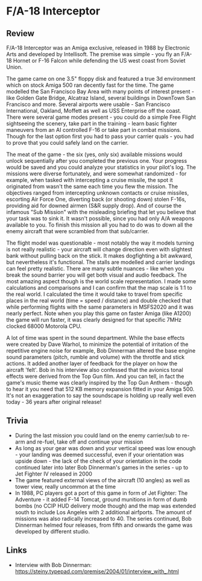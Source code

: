 # F/A-18 Interceptor
## Review

F/A-18 Interceptor was an Amiga exclusive, released in 1988 by Electronic Arts and developed by Intellisoft. The premise was simple - you fly an F/A-18 Hornet or F-16 Falcon while defending the US west coast from Soviet Union.

The game came on one 3.5" floppy disk and featured a true 3d environment which on stock Amiga 500 ran decently fast for the time. The game modelled the San Francisco Bay Area with many points of interest present - like Golden Gate Bridge, Alcatraz Island, several buildings in DownTown San Francisco and more. Several airports were usable - San Francisco International, Oakland, Moffett as well as USS Enterprise off the coast. There were several game modes present - you could do a simple Free Flight sightseeing the scenery, take part in the training - learn basic fighter maneuvers from an AI controlled F-16 or take part in combat missions. Though for the last option first you had to pass your carrier quals - you had to prove that you could safely land on the carrier.

The meat of the game - the six (yes, only six) available missions would unlock sequentially after you completed the previous one. Your progress would be saved and you could analyze your statistics in your pilot's log. The missions were diverse fortunately, and were somewhat randomized - for example, when tasked with intercepting a cruise missile, the spot it originated from wasn't the same each time you flew the mission. The objectives ranged from intercepting unknown contacts or cruise missiles, escorting Air Force One, diverting back (or shooting down) stolen F-16s, providing aid for downed airmen (S&R supply drop). And of course the infamous "Sub Mission" with the misleading briefing that let you believe that your task was to sink it. It wasn't possible, since you had only A/A weapons available to you. To finish this mission all you had to do was to down all the enemy aircraft that were scrambled from that sub/carrier.

The flight model was questionable - most notably the way it models turning is not really realistic - your aircraft will change direction even with slightest bank without pulling back on the stick. It makes dogfighting a bit awkward, but nevertheless it's functional. The stalls are modelled and carrier landings can feel pretty realistic. There are many subtle nuances - like when you break the sound barrier you will get both visual and audio feedback. The most amazing aspect though is the world scale representation. I made some calculations and comparisons and I can confirm that the map scale is 1:1 to the real world. I calculated the time it would take to travel from specific places in the real world (time = speed / distance) and double checked that while performing flights with the same parameters in MSFS2020 and it was nearly perfect. Note when you play this game on faster Amiga (like A1200) the game will run faster, it was clearly designed for that specific 7MHz clocked 68000 Motorola CPU.

A lot of time was spent in the sound department. While the base effects were created by Dave Warhol, to minimize the potential of irritation of the repetitive engine noise for example, Bob Dinnerman altered the base engine sound parameters (pitch, rumble and volume) with the throttle and stick actions. It added another layer of feedback for the player on how the aircraft 'felt'. Bob in his interview also confessed that the avionics tonal effects were derived from the Top Gun film. And you can tell, in fact the game's music theme was clearly inspired by the Top Gun Anthem - though to hear it you need that 512 KB memory expansion fitted in your Amiga 500. It's not an exaggeration to say the soundscape is holding up really well even today - 36 years after original release!

## Trivia
* During the last mission you could land on the enemy carrier/sub to re-arm and re-fuel, take off and continue your mission
* As long as your gear was down and your vertical speed was low enough - your landing was deemed successful, even if your orientation was upside down - the lack of the check of your orientation in the code continued later into later Bob Dinnerman's games in the series - up to Jet Fighter IV released in 2000
* The game featured external views of the aircraft (10 angles) as well as tower view, really uncommon at the time
* In 1988, PC players got a port of this game in form of Jet Fighter: The Adventure - it added F-14 Tomcat, ground munitions in form of dumb bombs (no CCIP HUD delivery mode though) and the map was extended south to include Los Angeles with 2 additional airfports. The amount of missions was also radically increased to 40. The series continued, Bob Dinnerman helmed four releases, from fifth and onwards the game was developed by different studio.

## Links
* Interview with Bob Dinnerman: https://steiny.typepad.com/premise/2004/01/interview_with_.html
